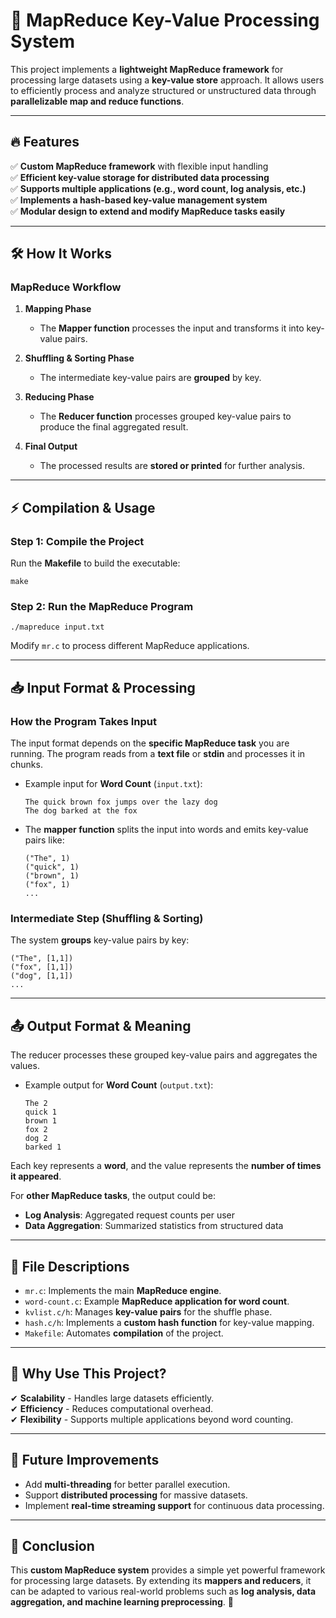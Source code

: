 🚀 **MapReduce Key-Value Processing System**
============================================

This project implements a **lightweight MapReduce framework** for processing large datasets using a **key-value store** approach. It allows users to efficiently process and analyze structured or unstructured data through **parallelizable map and reduce functions**.

* * * * *

🔥 **Features**
---------------

✅ **Custom MapReduce framework** with flexible input handling\
✅ **Efficient key-value storage for distributed data processing**\
✅ **Supports multiple applications (e.g., word count, log analysis, etc.)**\
✅ **Implements a hash-based key-value management system**\
✅ **Modular design to extend and modify MapReduce tasks easily**

* * * * *

🛠 **How It Works**
-------------------

### **MapReduce Workflow**

1.  **Mapping Phase**

    -   The **Mapper function** processes the input and transforms it into key-value pairs.
2.  **Shuffling & Sorting Phase**

    -   The intermediate key-value pairs are **grouped** by key.
3.  **Reducing Phase**

    -   The **Reducer function** processes grouped key-value pairs to produce the final aggregated result.
4.  **Final Output**

    -   The processed results are **stored or printed** for further analysis.

* * * * *

⚡ **Compilation & Usage**
-------------------------

### **Step 1: Compile the Project**

Run the **Makefile** to build the executable:

`make`

### **Step 2: Run the MapReduce Program**

`./mapreduce input.txt`

Modify `mr.c` to process different MapReduce applications.

* * * * *

📥 **Input Format & Processing**
--------------------------------

### **How the Program Takes Input**

The input format depends on the **specific MapReduce task** you are running. The program reads from a **text file** or **stdin** and processes it in chunks.

-   Example input for **Word Count** (`input.txt`):

    `The quick brown fox jumps over the lazy dog`  
    `The dog barked at the fox`

-   The **mapper function** splits the input into words and emits key-value pairs like:

    `("The", 1)`  
    `("quick", 1)`  
    `("brown", 1)`  
    `("fox", 1)`  
    `...`  

### **Intermediate Step (Shuffling & Sorting)**

The system **groups** key-value pairs by key:

`("The", [1,1])`  
`("fox", [1,1])`  
`("dog", [1,1])`  
`...`  

* * * * *

📤 **Output Format & Meaning**
------------------------------

The reducer processes these grouped key-value pairs and aggregates the values.

-   Example output for **Word Count** (`output.txt`):

    `The 2`  
    `quick 1`  
    `brown 1`  
    `fox 2`  
    `dog 2`  
    `barked 1`  

Each key represents a **word**, and the value represents the **number of times it appeared**.

For **other MapReduce tasks**, the output could be:

-   **Log Analysis**: Aggregated request counts per user
-   **Data Aggregation**: Summarized statistics from structured data

* * * * *

🔎 **File Descriptions**
------------------------

-   `mr.c`: Implements the main **MapReduce engine**.
-   `word-count.c`: Example **MapReduce application for word count**.
-   `kvlist.c/h`: Manages **key-value pairs** for the shuffle phase.
-   `hash.c/h`: Implements a **custom hash function** for key-value mapping.
-   `Makefile`: Automates **compilation** of the project.

* * * * *

🎯 **Why Use This Project?**
----------------------------

✔ **Scalability** - Handles large datasets efficiently.\
✔ **Efficiency** - Reduces computational overhead.\
✔ **Flexibility** - Supports multiple applications beyond word counting.

* * * * *

🚀 **Future Improvements**
--------------------------

-   Add **multi-threading** for better parallel execution.
-   Support **distributed processing** for massive datasets.
-   Implement **real-time streaming support** for continuous data processing.

* * * * *

📝 **Conclusion**
-----------------

This **custom MapReduce system** provides a simple yet powerful framework for processing large datasets. By extending its **mappers and reducers**, it can be adapted to various real-world problems such as **log analysis, data aggregation, and machine learning preprocessing**. 🚀
